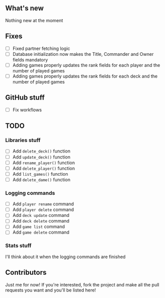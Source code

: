 ## What's new
Nothing new at the moment
## Fixes
- [ ] Fixed partner fetching logic
- [ ] Database initialization now makes the Title, Commander and Owner fields mandatory
- [ ] Adding games properly updates the rank fields for each player and the number of played games
- [ ] Adding games properly updates the rank fields for each deck and the number of played games
## GitHub stuff
- [ ] Fix workflows
## TODO
### Libraries stuff
- [ ] Add `delete_deck()` function
- [ ] Add `update_deck()` function
- [ ] Add `rename_player()` function
- [ ] Add `delete_player()` function
- [ ] Add `list_games()` function
- [ ] Add `delete_dame()` function
### Logging commands
- [ ] Add `player rename` command
- [ ] Add `player delete` command
- [ ] Add `deck update` command
- [ ] Add `deck delete` command
- [ ] Add `game list` command
- [ ] Add `game delete` command
### Stats stuff
I'll think about it when the logging commands are finished

## Contributors
Just me for now! If you're interested, fork the project and make all the pull requests you want and you'll be listed here!
